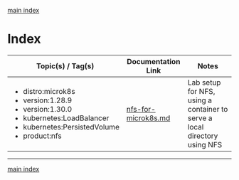 [main index](../README.md)

# Index

| Topic(s) / Tag(s)                                                                                                                                                       | Documentation Link                                       |  Notes                                                                                 |
|-------------------------------------------------------------------------------------------------------------------------------------------------------------------------|----------------------------------------------------------|----------------------------------------------------------------------------------------|
| <ul><li>distro:microk8s</li><li>version:1.28.9</li><li>version:1.30.0</li><li>kubernetes:LoadBalancer</li><li>kubernetes:PersistedVolume</li><li>product:nfs</li></ul>  | [nfs-for-microk8s.md](./nfs-for-microk8s.md)             | Lab setup for NFS, using a container to serve a local directory using NFS              |


<hr />

[main index](../README.md)



<!--
Template for tag list:

<ul>
  <li></li>
</ul>
-->